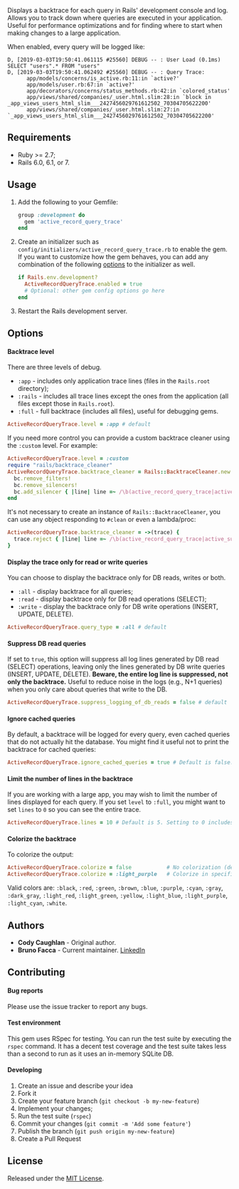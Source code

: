 Displays a backtrace for each query in Rails' development console and log.
Allows you to track down where queries are executed in your application.
Useful for performance optimizations and for finding where to start when making
changes to a large application.

When enabled, every query will be logged like:

```
D, [2019-03-03T19:50:41.061115 #25560] DEBUG -- : User Load (0.1ms)  SELECT "users".* FROM "users"
D, [2019-03-03T19:50:41.062492 #25560] DEBUG -- : Query Trace:
      app/models/concerns/is_active.rb:11:in `active?'
      app/models/user.rb:67:in `active?'
      app/decorators/concerns/status_methods.rb:42:in `colored_status'
      app/views/shared/companies/_user.html.slim:28:in `block in _app_views_users_html_slim___2427456029761612502_70304705622200'
      app/views/shared/companies/_user.html.slim:27:in `_app_views_users_html_slim___2427456029761612502_70304705622200'
```

## Requirements
- Ruby >= 2.7;
- Rails 6.0, 6.1, or 7.

## Usage

1. Add the following to your Gemfile:
   ```ruby
   group :development do
     gem 'active_record_query_trace'
   end
   ```

2. Create an initializer such as `config/initializers/active_record_query_trace.rb`
to enable the gem. If you want to customize how the gem behaves, you can add any
combination of the following [options](#options) to the initializer as well.

    ```ruby
    if Rails.env.development?
      ActiveRecordQueryTrace.enabled = true
      # Optional: other gem config options go here
    end
    ```

3. Restart the Rails development server.

## Options

#### Backtrace level
There are three levels of debug.

- `:app` - includes only application trace lines (files in the `Rails.root` directory);
- `:rails` - includes all trace lines except the ones from the application (all files except those in `Rails.root`).
- `:full` - full backtrace (includes all files), useful for debugging gems.

```ruby
ActiveRecordQueryTrace.level = :app # default
```

If you need more control you can provide a custom backtrace cleaner using the `:custom` level. For example:

```ruby
ActiveRecordQueryTrace.level = :custom
require "rails/backtrace_cleaner"
ActiveRecordQueryTrace.backtrace_cleaner = Rails::BacktraceCleaner.new.tap do |bc|
  bc.remove_filters!
  bc.remove_silencers!
  bc.add_silencer { |line| line =~ /\b(active_record_query_trace|active_support|active_record|another_gem)\b/ }
end
```

It's not necessary to create an instance of `Rails::BacktraceCleaner`, you can use any object responding to `#clean` or even
a lambda/proc:

```ruby
ActiveRecordQueryTrace.backtrace_cleaner = ->(trace) {
  trace.reject { |line| line =~ /\b(active_record_query_trace|active_support|active_record|another_gem)\b/ }
}
```

#### Display the trace only for read or write queries
You can choose to display the backtrace only for DB reads, writes or both.

- `:all` - display backtrace for all queries;
- `:read` - display backtrace only for DB read operations (SELECT);
- `:write` - display the backtrace only for DB write operations (INSERT, UPDATE, DELETE).

```ruby
ActiveRecordQueryTrace.query_type = :all # default
```

#### Suppress DB read queries
If set to `true`, this option will suppress all log lines generated by DB
read (SELECT) operations, leaving only the lines generated by DB write queries
(INSERT, UPDATE, DELETE). **Beware, the entire log line is suppressed, not only
the backtrace.** Useful to reduce noise in the logs (e.g., N+1 queries) when you
only care about queries that write to the DB.

```ruby
ActiveRecordQueryTrace.suppress_logging_of_db_reads = false # default
```

#### Ignore cached queries
By default, a backtrace will be logged for every query, even cached queries that
do not actually hit the database. You might find it useful not to print the backtrace
for cached queries:

```ruby
ActiveRecordQueryTrace.ignore_cached_queries = true # Default is false.
```

#### Limit the number of lines in the backtrace
If you are working with a large app, you may wish to limit the number of lines
displayed for each query.  If you set `level` to `:full`, you might want to set
`lines` to `0` so you can see the entire trace.

```ruby
ActiveRecordQueryTrace.lines = 10 # Default is 5. Setting to 0 includes entire trace.
```

#### Colorize the backtrace
To colorize the output:

```ruby
ActiveRecordQueryTrace.colorize = false           # No colorization (default)
ActiveRecordQueryTrace.colorize = :light_purple   # Colorize in specific color
```

Valid colors are: `:black`, `:red`, `:green`, `:brown`, `:blue`, `:purple`, `:cyan`,
`:gray`, `:dark_gray`, `:light_red`, `:light_green`, `:yellow`, `:light_blue`,
`:light_purple`, `:light_cyan`, `:white`.

## Authors

- **Cody Caughlan** - Original author.
- **Bruno Facca** - Current maintainer. [LinkedIn](https://www.linkedin.com/in/brunofacca/)

## Contributing

#### Bug reports

Please use the issue tracker to report any bugs.

#### Test environment

This gem uses RSpec for testing. You can run the test suite by executing the
`rspec` command. It has a decent test coverage and the test suite takes less than
a second to run as it uses an in-memory SQLite DB.

#### Developing

1. Create an issue and describe your idea
2. Fork it
3. Create your feature branch (`git checkout -b my-new-feature`)
4. Implement your changes;
5. Run the test suite (`rspec`)
6. Commit your changes (`git commit -m 'Add some feature'`)
7. Publish the branch (`git push origin my-new-feature`)
8. Create a Pull Request

## License

Released under the [MIT License](https://opensource.org/licenses/MIT).
